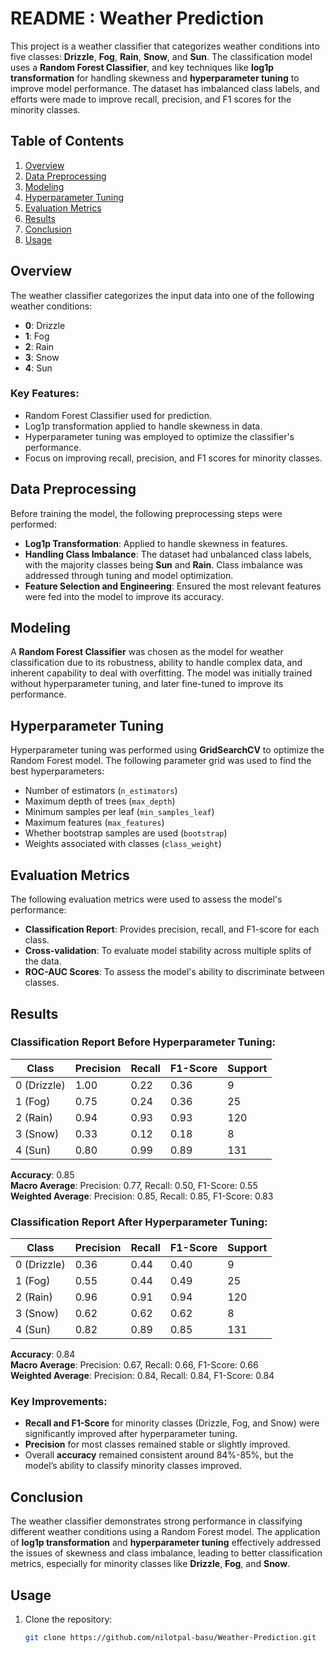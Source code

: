 # README : Weather Prediction

This project is a weather classifier that categorizes weather conditions into five classes: **Drizzle**, **Fog**, **Rain**, **Snow**, and **Sun**. The classification model uses a **Random Forest Classifier**, and key techniques like **log1p transformation** for handling skewness and **hyperparameter tuning** to improve model performance. The dataset has imbalanced class labels, and efforts were made to improve recall, precision, and F1 scores for the minority classes.

## Table of Contents
1. [Overview](#overview)
2. [Data Preprocessing](#data-preprocessing)
3. [Modeling](#modeling)
4. [Hyperparameter Tuning](#hyperparameter-tuning)
5. [Evaluation Metrics](#evaluation-metrics)
6. [Results](#results)
7. [Conclusion](#conclusion)
8. [Usage](#usage)

## Overview
The weather classifier categorizes the input data into one of the following weather conditions:
- **0**: Drizzle
- **1**: Fog
- **2**: Rain
- **3**: Snow
- **4**: Sun

### Key Features:
- Random Forest Classifier used for prediction.
- Log1p transformation applied to handle skewness in data.
- Hyperparameter tuning was employed to optimize the classifier's performance.
- Focus on improving recall, precision, and F1 scores for minority classes.

## Data Preprocessing
Before training the model, the following preprocessing steps were performed:
- **Log1p Transformation**: Applied to handle skewness in features.
- **Handling Class Imbalance**: The dataset had unbalanced class labels, with the majority classes being **Sun** and **Rain**. Class imbalance was addressed through tuning and model optimization.
- **Feature Selection and Engineering**: Ensured the most relevant features were fed into the model to improve its accuracy.

## Modeling
A **Random Forest Classifier** was chosen as the model for weather classification due to its robustness, ability to handle complex data, and inherent capability to deal with overfitting. The model was initially trained without hyperparameter tuning, and later fine-tuned to improve its performance.

## Hyperparameter Tuning
Hyperparameter tuning was performed using **GridSearchCV** to optimize the Random Forest model. The following parameter grid was used to find the best hyperparameters:
- Number of estimators (`n_estimators`)
- Maximum depth of trees (`max_depth`)
- Minimum samples per leaf (`min_samples_leaf`)
- Maximum features (`max_features`)
- Whether bootstrap samples are used (`bootstrap`)
- Weights associated with classes (`class_weight`)

## Evaluation Metrics
The following evaluation metrics were used to assess the model's performance:
- **Classification Report**: Provides precision, recall, and F1-score for each class.
- **Cross-validation**: To evaluate model stability across multiple splits of the data.
- **ROC-AUC Scores**: To assess the model's ability to discriminate between classes.

## Results

### Classification Report Before Hyperparameter Tuning:
| Class        | Precision | Recall | F1-Score | Support |
|--------------|-----------|--------|----------|---------|
| 0 (Drizzle)  | 1.00      | 0.22   | 0.36     | 9       |
| 1 (Fog)      | 0.75      | 0.24   | 0.36     | 25      |
| 2 (Rain)     | 0.94      | 0.93   | 0.93     | 120     |
| 3 (Snow)     | 0.33      | 0.12   | 0.18     | 8       |
| 4 (Sun)      | 0.80      | 0.99   | 0.89     | 131     |

**Accuracy**: 0.85  
**Macro Average**: Precision: 0.77, Recall: 0.50, F1-Score: 0.55  
**Weighted Average**: Precision: 0.85, Recall: 0.85, F1-Score: 0.83

### Classification Report After Hyperparameter Tuning:
| Class        | Precision | Recall | F1-Score | Support |
|--------------|-----------|--------|----------|---------|
| 0 (Drizzle)  | 0.36      | 0.44   | 0.40     | 9       |
| 1 (Fog)      | 0.55      | 0.44   | 0.49     | 25      |
| 2 (Rain)     | 0.96      | 0.91   | 0.94     | 120     |
| 3 (Snow)     | 0.62      | 0.62   | 0.62     | 8       |
| 4 (Sun)      | 0.82      | 0.89   | 0.85     | 131     |

**Accuracy**: 0.84  
**Macro Average**: Precision: 0.67, Recall: 0.66, F1-Score: 0.66  
**Weighted Average**: Precision: 0.84, Recall: 0.84, F1-Score: 0.84

### Key Improvements:
- **Recall and F1-Score** for minority classes (Drizzle, Fog, and Snow) were significantly improved after hyperparameter tuning.
- **Precision** for most classes remained stable or slightly improved.
- Overall **accuracy** remained consistent around 84%-85%, but the model’s ability to classify minority classes improved.

## Conclusion
The weather classifier demonstrates strong performance in classifying different weather conditions using a Random Forest model. The application of **log1p transformation** and **hyperparameter tuning** effectively addressed the issues of skewness and class imbalance, leading to better classification metrics, especially for minority classes like **Drizzle**, **Fog**, and **Snow**.

## Usage

1. Clone the repository:
   ```bash
   git clone https://github.com/nilotpal-basu/Weather-Prediction.git
